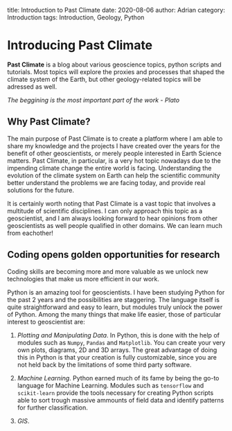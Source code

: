 title: Introduction to Past Climate
date: 2020-08-06
author: Adrian
category: Introduction
tags: Introduction, Geology, Python

# Introducing Past Climate

**Past Climate** is a blog about various geoscience topics, python scripts and tutorials. Most topics will explore the proxies and processes that shaped the climate system of the Earth, but other geology-related topics will be adressed as well. 

*The beggining is the most important part of the work - Plato*

## Why Past Climate?

The main purpose of Past Climate is to create a platform where I am able to share my knowledge and the projects I have created over the years for the benefit of other geoscientists, or merely people interested in Earth Science matters. Past Climate, in particular, is a very hot topic nowadays due to the impending climate change the entire world is facing. Understanding the evolution of the climate system on Earth can help the scientific community better understand the problems we are facing today, and provide real solutions for the future.

It is certainly worth noting that Past Climate is a vast topic that involves a multitude of scientific disciplines. I can only approach this topic as a geoscientist, and I am always looking forward to hear opinions from other geoscientists as well people qualified in other domains. We can learn much from eachother!

## Coding opens golden opportunities for research

Coding skills are becoming more and more valuable as we unlock new technologies that make us more efficient in our work. 

Python is an amazing tool for geoscientists. I have been studying Python for the past 2 years and the possibilities are staggering. The language itself is quite straightforward and easy to learn, but modules truly unlock the power of Python. Among the many things that make life easier, those of particular interest to geoscientist are:

   1. *Plotting and Manipulating Data*. In Python, this is done with the help of modules such as `Numpy`, `Pandas` and `Matplotlib`. You can create your very own plots, diagrams, 2D and 3D arrays. The great advantage of doing this in Python is that your creation is fully customizable, since you are not held back by the limitations of some third party software. 

   2. *Machine Learning*. Python earned much of its fame by being the go-to language for Machine Learning. Modules such as `tensorflow` and `scikit-learn` provide the tools necessary for creating Python scripts able to sort trough massive ammounts of field data and identify patterns for further classification.

   3. *GIS*. 


